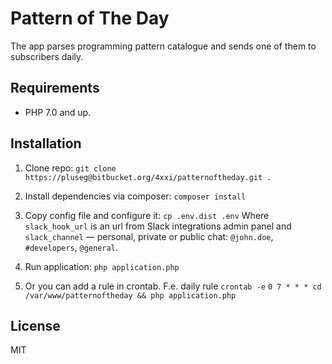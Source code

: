# Pattern of The Day #

The app parses programming pattern catalogue and sends one of them to subscribers daily.

## Requirements
* PHP 7.0 and up.

## Installation ##

1. Clone repo:
```git clone https://pluseg@bitbucket.org/4xxi/patternoftheday.git .```

2. Install dependencies via composer:
```composer install```

3. Copy config file and configure it:
```cp .env.dist .env```
  Where `slack_hook_url` is an url from Slack integrations admin panel and `slack_channel` — personal, private or public chat: `@john.doe`, `#developers`, `@general`.

4. Run application:
```php application.php```

5. Or you can add a rule in crontab. F.e. daily rule
```crontab -e```
```0 7 * * * cd /var/www/patternoftheday && php application.php```


## License ##
MIT
